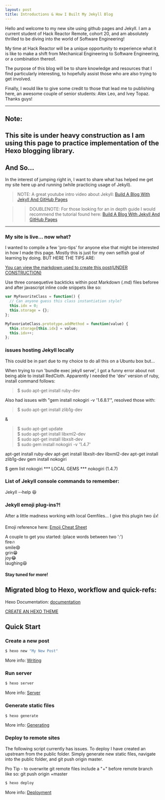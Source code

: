 ```yaml
---
layout: post
title: Introductions & How I Built My Jekyll Blog
---
```


Hello and welcome to my new site using github pages and Jekyll.  I am a current student of Hack Reactor Remote, cohort 20, and am absolutely thrilled to be diving into the world of Software Engineering!  

My time at Hack Reactor will be a unique opportunity to experience what it is like to make a shift from Mechanical Engineering to Software Engineering, or a combination thereof.

The purpose of this blog will be to share knowledge and resources that I find particularly interesting, to hopefully assist those who are also trying to get involved.

Finally, I would like to give some credit to those that lead me to publishing here, an awesome couple of senior students: Alex Leo, and Ivey Topaz. Thanks guys!

----

## Note:

## This site is under heavy construction as I am using this page to practice implementation of the Hexo blogging library.

## And So...

In the interest of jumping right in, I want to share what has helped me get my site here up and running (while practicing usage of Jekyll).

>NOTE: A great youtube intro video about Jekyll: [Build A Blog With Jekyll And GitHub Pages](https://www.youtube.com/watch?v=iWowJBRMtpc)

>>DOUBLENOTE: For those looking for an in depth guide I would recommend the tutorial found here:   [Build A Blog With Jekyll And GitHub Pages](https://www.smashingmagazine.com/2014/08/build-blog-jekyll-github-pages/)

---


### My site is live... now what?

I wanted to compile a few 'pro-tips' for anyone else that might be interested in how I made this page. Mostly this is just for my own selfish goal of learning by doing. BUT HERE THE TIPS ARE:

[You can view the markdown used to create this post(UNDER CONSTRUCTION)](https://raw.githubusercontent.com/barryclark/www.jekyllnow.com/gh-pages/_posts/2014-6-19-Markdown-Style-Guide.md)

Use three consequetive backticks within post Markdown (.md) files beforee and after javascript inline code snippets like so:

```javascript
var MyFavoriteClass = function() {
  // Can anyone guess this class instantiation style?
  this.idx = 0;
  this.storage = {};
};

MyFavoriateClass.prototype.addMethod = function(value) {
  this.storage[this.idx] = value;
  this.idx++;
};
```

### issues hosting Jekyll locally
This could be in part due to my choice to do all this on a Ubuntu box but...

When trying to run 'bundle exec jekyll serve', I got a funny error about not being able to install RedCloth. Apparently I needed the 'dev' version of ruby, install command follows:  

> $ sudo apt-get install ruby-dev

Also had issues with "gem install nokogiri -v '1.6.8.1'", resolved those with:  
> $ sudo apt-get install zlib1g-dev

 &  
> $ sudo apt-get update  
> $ sudo apt-get install libxml2-dev  
> $ sudo apt-get install libxslt-dev  
> $ sudo gem install nokogiri -v '1.4.7'  


apt-get install ruby-dev
apt-get install libxslt-dev libxml2-dev
apt-get install zlib1g-dev
gem install nokogiri

$ gem list nokogiri
*** LOCAL GEMS ***
nokogiri (1.4.7)

### List of Jekyll console commands to remember:

Jekyll --help
:satisfied:

### Jekyll emoji plug-ins?!

After a little madness working with local Gemfiles...
I give this plugin two :+1:!  

Emoji reference here: [Emoji Cheat Sheet](http://www.webpagefx.com/tools/emoji-cheat-sheet/)  

A couple to get you started:
(place words between two ':')  
fire:fire:  
smile:smile:  
grin:grin:  
joy:joy:  
laughing:laughing:  

#### Stay tuned for more!



## Migrated blog to Hexo, workflow and quick-refs:

Hexo Documentation: [documentation](https://hexo.io/docs/)


[CREATE AN HEXO THEME](http://www.codeblocq.com/2016/03/Create-an-Hexo-Theme-Part-1-Index/)


## Quick Start

### Create a new post

``` bash
$ hexo new "My New Post"
```

More info: [Writing](https://hexo.io/docs/writing.html)

### Run server

``` bash
$ hexo server
```

More info: [Server](https://hexo.io/docs/server.html)

### Generate static files

``` bash
$ hexo generate
```

More info: [Generating](https://hexo.io/docs/generating.html)

### Deploy to remote sites

The following script currently has issues. To deploy I have created an upstream from the public folder.
Simply generate new static files, navigate into the public folder, and git push origin master.

Pro Tip - to overwrite git remote files include a "+" before remote branch like so:  git push origin +master

``` bash
$ hexo deploy
```


More info: [Deployment](https://hexo.io/docs/deployment.html)
